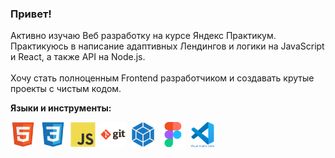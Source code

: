 ### Привет!

<!-- <br/> -->
Активно изучаю Веб разработку на курсе Яндекс Практикум.  
Практикуюсь в написание адаптивных Лендингов и логики на JavaScript и React, а также API на Node.js.  
<br/>
Хочу стать полноценным Frontend разработчиком и создавать крутые проекты с чистым кодом.
<br/>

**Языки и инструменты:**  

<p>
<img src="https://github.com/devicons/devicon/blob/master/icons/html5/html5-original.svg" title="HTML5" alt="HTML" width="40" height="40"/>&nbsp;
<img src="https://github.com/devicons/devicon/blob/master/icons/css3/css3-original.svg"  title="CSS3" alt="CSS" width="40" height="40"/>&nbsp;
<img src="https://github.com/devicons/devicon/blob/master/icons/javascript/javascript-original.svg" title="JavaScript" alt="JavaScript" width="40" height="40"/>&nbsp;
<img src="https://github.com/devicons/devicon/blob/master/icons/git/git-original-wordmark.svg" title="Git" alt="Git" width="40" height="40"/>&nbsp;
<img src="https://github.com/devicons/devicon/blob/master/icons/webpack/webpack-plain.svg" title="Webpack" alt="Webpack" width="40" height="40"/>&nbsp;
<img src="https://github.com/devicons/devicon/blob/master/icons/figma/figma-original.svg" title="Figma" alt="Figma" width="40" height="40"/>&nbsp;
<img src="https://github.com/devicons/devicon/blob/master/icons/vscode/vscode-original-wordmark.svg" title="VSCode" alt="VSCode" width="40" height="40"/>&nbsp;
</p>

<!-- [![Top Langs](https://github-readme-stats.vercel.app/api/top-langs/?username=AlekseyUsynin)](https://github.com/AlekseyUsynin/github-readme-stats) -->

